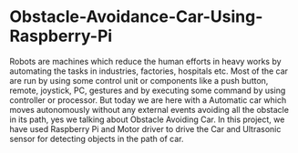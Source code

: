 # Obstacle-Avoidance-Car-Using-Raspberry-Pi
Robots are machines which reduce the human efforts in heavy works by automating the tasks in industries, factories, hospitals etc. Most of the car are run by using some control unit or components like a push button, remote, joystick, PC, gestures and by executing some command by using controller or processor. But today we are here with a Automatic car which moves autonomously without any external events avoiding all the obstacle in its path, yes we talking about Obstacle Avoiding Car. In this project, we have used Raspberry Pi and Motor driver to drive the Car and Ultrasonic sensor for detecting objects in the path of car.
